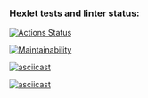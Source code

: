 ### Hexlet tests and linter status:
[![Actions Status](https://github.com/Lee-Soleil/python-project-49/actions/workflows/hexlet-check.yml/badge.svg)](https://github.com/Lee-Soleil/python-project-49/actions)

[![Maintainability](https://api.codeclimate.com/v1/badges/4d94a90f01e91e1148b3/maintainability)](https://codeclimate.com/github/Lee-Soleil/python-project-49/maintainability)

[![asciicast](https://asciinema.org/a/TORQIDd443qDVzbI0YYsFaE7j.svg)](https://asciinema.org/a/TORQIDd443qDVzbI0YYsFaE7j)

[![asciicast](https://asciinema.org/a/GyHItKye0MtzVVNoQp85aObXo.svg)](https://asciinema.org/a/GyHItKye0MtzVVNoQp85aObXo)
